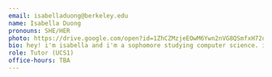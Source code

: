 ```yaml
---
email: isabelladuong@berkeley.edu
name: Isabella Duong
pronouns: SHE/HER
photo: https://drive.google.com/open?id=1ZhCZMzjeEOwM6Ywn2nVG8QSmfxH72qdP
bio: hey! i'm isabella and i'm a sophomore studying computer science. i like cats and data 8 ;D
role: Tutor (UCS1)
office-hours: TBA
---
```


